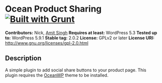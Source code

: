 # Ocean Product Sharing [![Built with Grunt](https://cdn.gruntjs.com/builtwith.png)](http://gruntjs.com/)

**Contributors:** Nick, [Amit Singh](https://profiles.wordpress.org/apprimit/)
**Requires at least:** WordPress 5.3
**Tested up to:** WordPress 5.9.1
**Stable tag:** 2.0.2
**License:** GPLv2 or later
**License URI:** http://www.gnu.org/licenses/gpl-2.0.html

## Description

A simple plugin to add social share buttons to your product page.
This plugin requires the [OceanWP](https://oceanwp.org/) theme to be installed.